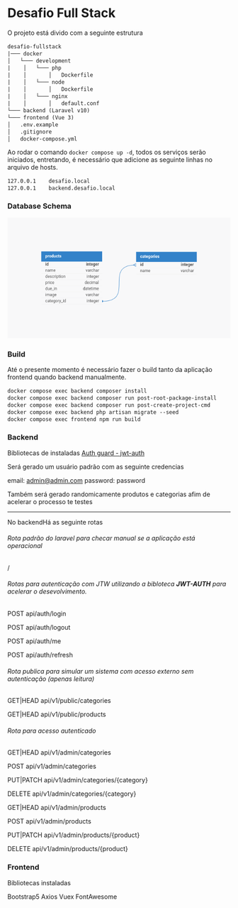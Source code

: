 # Desafio Full Stack

O projeto está divido com a seguinte estrutura

```
desafio-fullstack
|─── docker
│   └─── development
|    │   └─── php
|    │       │   Dockerfile
|    │   └─── node
|    │       │   Dockerfile
|    │   └─── nginx
|    │       │   default.conf
└─── backend (Laravel v10)
└─── frontend (Vue 3)
│   .env.example
│   .gitignore
│   docker-compose.yml
```

Ao rodar o comando `docker compose up -d`, todos os serviços serão iniciados, entretando, é necessário que adicione as seguinte linhas no arquivo de hosts.

```
127.0.0.1    desafio.local
127.0.0.1    backend.desafio.local
```

### Database Schema

<img src="schema-database-desafio-fullstack.png" title="Schema Database Mysql" alt="Schema Database Mysql" data-align="center">

### Build
Até o presente momento é necessário fazer o build tanto da aplicação frontend quando backend manualmente.

```
docker compose exec backend composer install
docker compose exec backend composer run post-root-package-install
docker compose exec backend composer run post-create-project-cmd
docker compose exec backend php artisan migrate --seed
docker compose exec frontend npm run build
```


### Backend

Bibliotecas de instaladas
[Auth guard - jwt-auth](https://jwt-auth.readthedocs.io/en/develop/auth-guard/)


Será gerado um usuário padrão com as seguinte credencias

email: admin@admin.com
password: password

Também será gerado randomicamente produtos e categorias afim de acelerar o processo te testes

---

No backendHá as seguinte rotas

###### Rota padrão do laravel para checar manual se a aplicação está operacional

/


###### Rotas para autenticação com JTW utilizando a bibloteca **JWT-AUTH** para acelerar o desevolvimento.

POST api/auth/login

POST api/auth/logout

POST api/auth/me

POST api/auth/refresh


###### Rota publica para simular um sistema com acesso externo sem autenticação (apenas leitura)

GET|HEAD api/v1/public/categories

GET|HEAD api/v1/public/products



###### Rota para acesso autenticado

GET|HEAD api/v1/admin/categories

POST api/v1/admin/categories

PUT|PATCH api/v1/admin/categories/{category}

DELETE api/v1/admin/categories/{category}

GET|HEAD api/v1/admin/products

POST api/v1/admin/products

PUT|PATCH api/v1/admin/products/{product}

DELETE api/v1/admin/products/{product}



### Frontend

Bibliotecas instaladas

Bootstrap5
Axios
Vuex
FontAwesome
